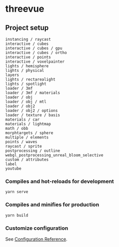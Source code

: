 # threevue

## Project setup
```
instancing / raycast
interactive / cubes
interactive / cubes / gpu
interactive / cubes / ortho
interactive / points
interactive / voxelpainter
lights / hemisphere
lights / physical
layers
lights / rectarealight
lights / spotlight
loader / 3mf
loader / 3mf / materials
loader / obj
loader / obj / mtl
loader / obj2
loader / obj2 / options
loader / texture / basis
materials / car
materials / lightmap
math / obb
morphtargets / sphere
multiple / elements
points / waves
raycast / sprite
postprocessing / outline
webgl_postprocessing_unreal_bloom_selective
custom / attributes
label
youtube
```

### Compiles and hot-reloads for development
```
yarn serve
```

### Compiles and minifies for production
```
yarn build
```

### Customize configuration
See [Configuration Reference](https://cli.vuejs.org/config/).
